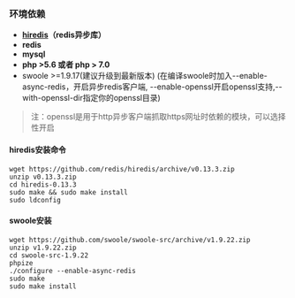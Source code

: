 ### 环境依赖

* [**hiredis**](https://github.com/redis/hiredis)**（redis异步库）**
* **redis**
* **mysql**
* **php &gt;5.6 或者 php &gt; 7.0**
* swoole &gt;=1.9.17\(建议升级到最新版本\) \(在编译swoole时加入--enable-async-redis，开启异步redis客户端, --enable-openssl开启openssl支持,--with-openssl-dir指定你的openssl目录\)

> 注：openssl是用于http异步客户端抓取https网址时依赖的模块，可以选择性开启


#### hiredis安装命令

    wget https://github.com/redis/hiredis/archive/v0.13.3.zip
    unzip v0.13.3.zip
    cd hiredis-0.13.3
    sudo make && sudo make install
    sudo ldconfig

#### swoole安装

    wget https://github.com/swoole/swoole-src/archive/v1.9.22.zip
    unzip v1.9.22.zip
    cd swoole-src-1.9.22
    phpize
    ./configure --enable-async-redis
    sudo make
    sudo make install
